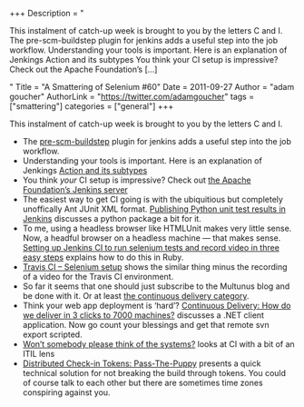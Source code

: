 +++
Description = "<p>This instalment of catch-up week is brought to you by the letters C and I. The pre-scm-buildstep plugin for jenkins adds a useful step into the job workflow. Understanding your tools is important. Here is an explanation of Jenkings Action and its subtypes You think your CI setup is impressive? Check out the Apache Foundation’s […]</p>"
Title = "A Smattering of Selenium #60"
Date = 2011-09-27
Author = "adam goucher"
AuthorLink = "https://twitter.com/adamgoucher"
tags = ["smattering"]
categories = ["general"]
+++
<p>This instalment of catch-up week is brought to you by the letters C and I.</p>
<ul>
<li>The <a href="https://wiki.jenkins-ci.org/display/JENKINS/pre-scm-buildstep">pre-scm-buildstep</a> plugin for jenkins adds a useful step into the job workflow.</li>
<li>Understanding your tools is important. Here is an explanation of Jenkings <a href="http://blog.cloudbees.com/2011/08/jenkins-internal-action-and-its.html">Action and its subtypes</a></li>
<li>You think <i>your</i> CI setup is impressive? Check out <a href="https://builds.apache.org/">the Apache Foundation&#8217;s Jenkins server</a></li>
<li>The easiest way to get CI going is with the ubiquitious but completely unoffically Ant JUnit XML format. <a href="http://www.stevetrefethen.com/blog/Publishing-Python-unit-test-results-in-Jenkins.aspx">Publishing Python unit test results in Jenkins</a> discusses a python package a bit for it.</li>
<li>To me, using a headless browser like HTMLUnit makes very little sense. Now, a headful browser on a headless machine &#8212; that makes sense. <a href="http://iafonov.github.com/blog/setup-jenkins-to-run-headless-selenium.html">Setting up Jenkins CI to run selenium tests and record video in three easy steps</a> explains how to do this in Ruby.</li>
<li><a href="http://about.travis-ci.org/docs/user/selenium-setup/">Travis CI &#8211; Selenium setup</a> shows the similar thing minus the recording of a video for the Travis CI environment.</li>
<li>So far it seems that one should just subscribe to the Multunus blog and be done with it. Or at least <a href="http://www.multunus.com/blog/all/continuous-delivery/">the continuous delivery category</a>.</li>
<li>Think your web app deployment is &#8216;hard&#8217;? <a href="http://blog.octo.com/en/continuous-delivery-how-do-we-deliver-in-3-clicks-to-7000-machines/">Continuous Delivery: How do we deliver in 3 clicks to 7000 machines?</a> discusses a .NET client application. Now go count your blessings and get that remote svn export scripted.</li>
<li><a href="http://theagileadmin.com/2011/09/12/wont-somebody-please-think-of-the-systems/">Won’t somebody please think of the systems?</a> looks at CI with a bit of an ITIL lens</li>
<li><a href="http://blog.stevemoyer.net/2011/09/distributed-check-in-tokens-pass-puppy.html">Distributed Check-in Tokens: Pass-The-Puppy</a> presents a quick technical solution for not breaking the build through tokens. You could of course talk to each other but there are sometimes time zones conspiring against you.</li>
</ul>

